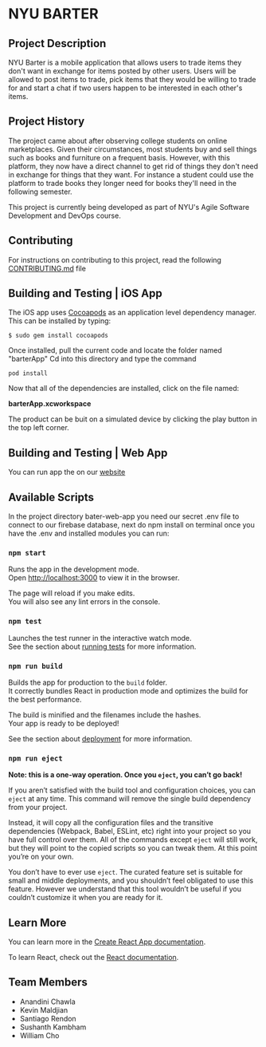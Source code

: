 # NYU BARTER

## Project Description
NYU Barter is a mobile application that allows users to trade items they don't want in exchange for items posted by other users. Users will be allowed to post items to trade, pick items that they would be willing to trade for and start a chat if two users happen to be interested in each other's items.

## Project History
The project came about after observing college students on online marketplaces. Given their circumstances, most students buy and sell things such as books and furniture on a frequent basis. However, with this platform, they now have a direct channel to get rid of things they don't need in exchange for things that they want. For instance a student could use the platform to trade books they longer need for books they'll need in the following semester.

This project is currently being developed as part of NYU's Agile Software Development and DevOps course.

## Contributing
For instructions on contributing to this project, read the following [CONTRIBUTING.md](CONTRIBUTING.md) file

## Building and Testing | iOS App 
The iOS app uses [Cocoapods](https://cocoapods.org/) as an application level dependency manager. This can be installed by typing:

```
$ sudo gem install cocoapods
```

Once installed, pull the current code and locate the folder named "barterApp"
Cd into this directory and type the command

```
pod install
```

Now that all of the dependencies are installed, click on the file named: 

**barterApp.xcworkspace**

The product can be buit on a simulated device by clicking the play button in the top left corner.

## Building and Testing | Web App 

You can run app the on our [website](https://barter.cf/)

## Available Scripts

In the project directory bater-web-app you need our secret .env file to connect to our firebase database, next do npm install on terminal once you have the .env and installed modules you can run:

### `npm start`

Runs the app in the development mode.<br>
Open [http://localhost:3000](http://localhost:3000) to view it in the browser.

The page will reload if you make edits.<br>
You will also see any lint errors in the console.

### `npm test`

Launches the test runner in the interactive watch mode.<br>
See the section about [running tests](https://facebook.github.io/create-react-app/docs/running-tests) for more information.

### `npm run build`

Builds the app for production to the `build` folder.<br>
It correctly bundles React in production mode and optimizes the build for the best performance.

The build is minified and the filenames include the hashes.<br>
Your app is ready to be deployed!

See the section about [deployment](https://facebook.github.io/create-react-app/docs/deployment) for more information.

### `npm run eject`

**Note: this is a one-way operation. Once you `eject`, you can’t go back!**

If you aren’t satisfied with the build tool and configuration choices, you can `eject` at any time. This command will remove the single build dependency from your project.

Instead, it will copy all the configuration files and the transitive dependencies (Webpack, Babel, ESLint, etc) right into your project so you have full control over them. All of the commands except `eject` will still work, but they will point to the copied scripts so you can tweak them. At this point you’re on your own.

You don’t have to ever use `eject`. The curated feature set is suitable for small and middle deployments, and you shouldn’t feel obligated to use this feature. However we understand that this tool wouldn’t be useful if you couldn’t customize it when you are ready for it.

## Learn More

You can learn more in the [Create React App documentation](https://facebook.github.io/create-react-app/docs/getting-started).

To learn React, check out the [React documentation](https://reactjs.org/).



## Team Members
* Anandini Chawla
* Kevin Maldjian
* Santiago Rendon
* Sushanth Kambham
* William Cho
